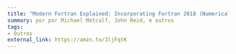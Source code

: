 ```yaml
---
title: "Modern Fortran Explained: Incorporating Fortran 2018 (Numerical Mathematics and Scientific Computation) (English Edition)"
summary: por por Michael Metcalf, John Reid, e outros
tags:
- Outros
external_link: https://amzn.to/3ljFqtK
---
```

